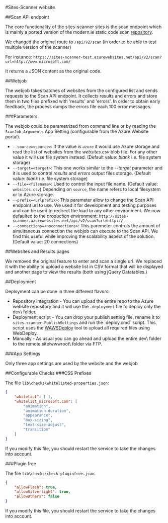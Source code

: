 #Sites-Scanner website


##Scan API endpoint

The core functionality of the sites-scanner sites is the scan endpoint which is mainly a ported version of the modern.ie static code scan [repository](https://github.com/InternetExplorer/modern.IE-static-code-scan/).

We changed the original route to `/api/v2/scan` (in order to be able to test multiple version of the scanner)

For instance: `https://sites-scanner-test.azurewebsites.net/api/v2/scan?url=http://www.microsoft.com/`

It returns a JSON content as the original code.

##Webjob

The webjob takes batches of websites from the configured list and sends requests to the Scan API endpoint. It collects results and errors and store them in two files prefixed with 'results' and 'errors'.
In order to obtain early feedback, the process dumps the errors file each 100 error messages.

###Parameters

The webjob could be parametrized from command line or by reading the `ScanJob_Arguments` App Setting (configurable from the Azure Website portal).

 * `--source=<source>`: If the value is  `azure` it would use Azure storage and read the list of websites from the _websites.csv_ blob file. For any other value it will use file system instead. (Default value: _blank_ i.e. file system storage)
 * `--target=<target>`: This one works similar to the _--target_ parameter and it is used to control _results_ and _errors_ output files storage.  (Default value: _blank_ i.e. file system storage)
 * `--file=<filename>`: Used to control the input file name. (Default value: `websites.csv`) Depending on `source`, the name refers to local filesystem or to Azure storage.
 * `--prefix=<urlprefix>`: This parameter allow to change the Scan API endpoint url to use. We used it for development and testing purposes and can be used to redirect the load to any other environment. We now defaulted to the _production_ environment: `http://sites-scanner.azurewebsites.net/api/v2/scan?url=http://`
 * `--connections=<noconnections>`: This paremeter controls the amount of simultaneous connection the webjob can execute to the Scan API. We find this useful while improving the scalability aspect of the solution. (Default value: 20 connections)

##Websites and Results pages

We removed the original feature to enter and scan a single url. We replaced it with the ability to upload a website list in CSV format that will be displayed  and another page to view the results (both using jQuery Datatables.)


##Deployment

Deployment can be done in three different flavors:
* Repository integration - You can upload the entire repo to the Azure website repository and it will use the `.deployment` file to deploy only the dev\ folder.
 * Deployment script - You can drop your publish setting file, rename it to `sites-scanner.PublishSettings` and run the ´deploy.cmd´ script. This script uses the [WAWSDeploy](https://github.com/davidebbo/WAWSDeploy) tool to upload all required files using WebDeploy.
 * Manually - As usual you can go ahead and upload the entire dev\ folder to the remote site\wwwroot\ folder via FTP.

###App Settings

Only three app settings are used by the website and the webjob

##Configurable Checks
###CSS Prefixes

The file `lib\checks\whitelisted-properties.json`:

```json
{
    "whitelist": [ ],
    "whitelist_microsoft.com": [
        "animation",
        "animation-duration",
        "appearance",
        "box-sizing",
        "text-size-adjust",
        "transition"
    ]
}
```

If you modify this file, you should restart the service to take the changes into account.


###Plugin free

The file `lib\checks\check-pluginfree.json`:

```json
{
    "allowFlash": true,
    "allowSilverlight": true,
    "allowOthers": false
}
```

If you modify this file, you should restart the service to take the changes into account.
